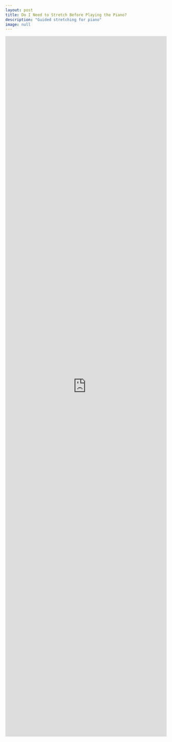 ```yaml
---
layout: post
title: Do I Need to Stretch Before Playing the Piano?
description: "Guided stretching for piano"
image: null
---
```

<iframe width="100%" height="56%" src="https://www.youtube.com/embed/FCZsJNfznpg" frameborder="0" allow="accelerometer; encrypted-media; gyroscope; picture-in-picture" allowfullscreen align="middle"></iframe>
